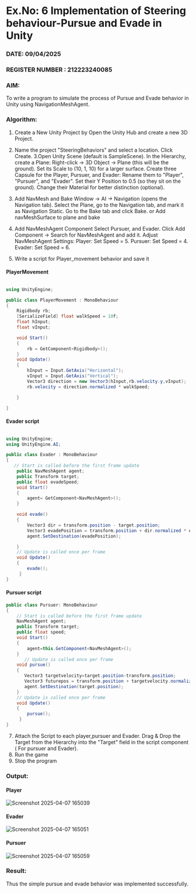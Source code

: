 
# Ex.No: 6  Implementation of Steering behaviour-Pursue and Evade in Unity
### DATE:  09/04/2025                                                           
### REGISTER NUMBER : 212223240085
### AIM: 
To write a program to simulate the process of Pursue and Evade behavior in Unity using NavigationMeshAgent. 
### Algorithm:

1. Create a New Unity Project by Open the  Unity Hub and create a new 3D Project.
2. Name the project "SteeringBehaviors" and select a location. Click Create.
3.Open Unity Scene (default is SampleScene).
  In the Hierarchy, create a Plane:
  Right-click → 3D Object → Plane (this will be the ground).
  Set its Scale to (10, 1, 10) for a larger surface.
  Create three Capsule for the Player, Pursuer, and Evader:
  Rename them to "Player", "Pursuer", and "Evader".
  Set their Y Position to 0.5 (so they sit on the ground).
  Change their Material for better distinction (optional).
3. Add NavMesh and Bake
   Window → AI → Navigation (opens the Navigation tab).
   Select the Plane, go to the Navigation tab, and mark it as Navigation Static.
   Go to the Bake tab and click Bake.
   or
   Add navMeshSurface to plane and bake 
4. Add NavMeshAgent Component
    Select Pursuer, and Evader.
    Click Add Component → Search for NavMeshAgent and add it.
    Adjust NavMeshAgent Settings:
    Player: Set Speed = 5.
    Pursuer: Set Speed = 4.
    Evader: Set Speed = 6.

5. Write a script for  Player_movement behavior and save it
#### PlayerMovement
```c#

using UnityEngine;

public class PlayerMovement : MonoBehaviour
{
    Rigidbody rb;
    [SerializeField] float walkSpeed = 10f;
    float hInput;
    float vInput;

    void Start()
    {
        rb = GetComponent<Rigidbody>();
    }
    void Update()
    {
        hInput = Input.GetAxis("Horizontal");
        vInput = Input.GetAxis("Vertical");
        Vector3 direction = new Vector3(hInput,rb.velocity.y,vInput);
        rb.velocity = direction.normalized * walkSpeed;

    }

}

```
#### Evader script
```c#

using UnityEngine;
using UnityEngine.AI;

public class Evader : MonoBehaviour
{
   // Start is called before the first frame update
    public NavMeshAgent agent;
    public Transform target;
    public float evadeSpeed;
    void Start()
    {
        agent= GetComponent<NavMeshAgent>();
    }

    void evade()
    {
        Vector3 dir = transform.position - target.position;
        Vector3 evadePosition = transform.position + dir.normalized * evadeSpeed;
        agent.SetDestination(evadePosition);

    }
    // Update is called once per frame
    void Update()
    {
        evade();          
     }
}

```
#### Pursuer script
```c#
public class Pursuer: MonoBehaviour
{
    // Start is called before the first frame update
    NavMeshAgent agent;
    public Transform target;
    public float speed;
    void Start()
    {
        agent=this.GetComponent<NavMeshAgent>();
    }
       // Update is called once per frame
    void pursue()
    {
       Vector3 targetvelocity=target.position-transform.position;
       Vector3 futurepos = transform.position + targetvelocity.normalized*speed;
       agent.SetDestination(target.position);
    } 
    // Update is called once per frame
    void Update()
    {
        pursue();          
     }
}
```
7. Attach the Script to each player,pursuer and Evader.
   Drag & Drop the Target from the Hierarchy into the "Target" field in the script component ( For pursuer and Evader).
12. Run the game 
13. Stop the program
    

### Output:

#### Player
![Screenshot 2025-04-07 165039](https://github.com/user-attachments/assets/9253585c-4b48-4e60-8dda-9ab97a63437b)

#### Evader
![Screenshot 2025-04-07 165051](https://github.com/user-attachments/assets/c0c0be93-e047-4af9-8ad6-140cb77acbc9)

#### Pursuer
![Screenshot 2025-04-07 165059](https://github.com/user-attachments/assets/17390858-cec7-4f1b-b187-9ab04bcbe478)







### Result:
Thus the simple pursue and evade behavior was implemented successfully.
